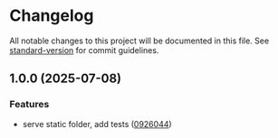# Changelog

All notable changes to this project will be documented in this file. See [standard-version](https://github.com/conventional-changelog/standard-version) for commit guidelines.

## 1.0.0 (2025-07-08)


### Features

* serve static folder, add tests ([0926044](https://github.com/cedrickah/asyncapi-ui-express/commit/0926044a74011cb212ebeccc5a860401053dd422))
